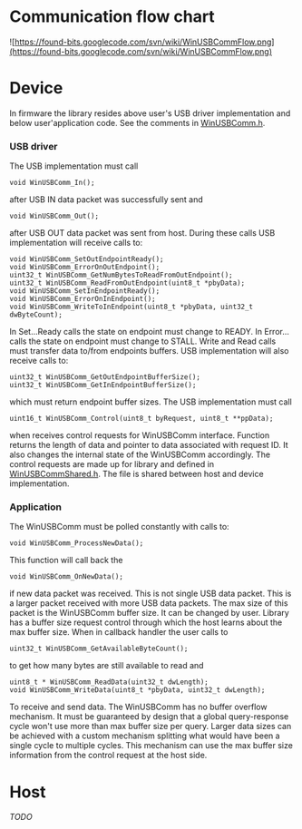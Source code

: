# Communication flow chart #
![https://found-bits.googlecode.com/svn/wiki/WinUSBCommFlow.png](https://found-bits.googlecode.com/svn/wiki/WinUSBCommFlow.png)

# Device #
In firmware the library resides above user's USB driver implementation and below user'application code. See the comments in [WinUSBComm.h](https://code.google.com/p/found-bits/source/browse/trunk/Sources/Projects/Libs/WinUSBComm/WinUSBComm.h).
### USB driver ###
The USB implementation must call
```
void WinUSBComm_In();
```
after USB IN data packet was successfully sent and
```
void WinUSBComm_Out();
```
after USB OUT data packet was sent from host.
During these calls USB implementation will receive calls to:
```
void WinUSBComm_SetOutEndpointReady();
void WinUSBComm_ErrorOnOutEndpoint();
uint32_t WinUSBComm_GetNumBytesToReadFromOutEndpoint();
uint32_t WinUSBComm_ReadFromOutEndpoint(uint8_t *pbyData);
void WinUSBComm_SetInEndpointReady();
void WinUSBComm_ErrorOnInEndpoint();
void WinUSBComm_WriteToInEndpoint(uint8_t *pbyData, uint32_t dwByteCount);
```
In Set...Ready calls the state on endpoint must change to READY. In Error... calls the state on endpoint must change to STALL. Write and Read calls must transfer data to/from endpoints buffers.
USB implementation will also receive calls to:
```
uint32_t WinUSBComm_GetOutEndpointBufferSize();
uint32_t WinUSBComm_GetInEndpointBufferSize();
```
which must return endpoint buffer sizes.
The USB implementation must call
```
uint16_t WinUSBComm_Control(uint8_t byRequest, uint8_t **ppData);
```
when receives control requests for WinUSBComm interface. Function returns the length of data and pointer to data associated with request ID. It also changes the internal state of the WinUSBComm accordingly. The control requests are made up for library and defined in [WinUSBCommShared.h](https://code.google.com/p/found-bits/source/browse/trunk/Sources/Projects/Libs/WinUSBComm/WinUSBCommShared.h). The file is shared between host and device implementation.
### Application ###
The WinUSBComm must be polled constantly with calls to:
```
void WinUSBComm_ProcessNewData();
```
This function will call back the
```
void WinUSBComm_OnNewData();
```
if new data packet was received.
This is not single USB data packet. This is a larger packet received with more USB data packets. The max size of this packet is the WinUSBComm buffer size. It can be changed by user. Library has a buffer size request control through which the host learns about the max buffer size.
When in callback handler the user calls to
```
uint32_t WinUSBComm_GetAvailableByteCount();
```
to get how many bytes are still available to read and
```
uint8_t * WinUSBComm_ReadData(uint32_t dwLength);
void WinUSBComm_WriteData(uint8_t *pbyData, uint32_t dwLength);
```
To receive and send data.
The WinUSBComm has no buffer overflow mechanism. It must be guaranteed by design that a global query-response cycle won't use more than max buffer size per query. Larger data sizes can be achieved with a custom mechanism splitting what would have been a single cycle to multiple cycles. This mechanism can use the max buffer size information from the control request at the host side.
# Host #
_TODO_